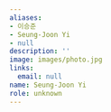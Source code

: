 ```yaml
---
aliases:
- 이승준
- Seung-Joon Yi
- null
description: ''
image: images/photo.jpg
links:
  email: null
name: Seung-Joon Yi
role: unknown
---
```


